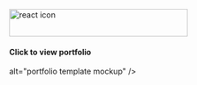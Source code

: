 <img width="80%" align="center" src="/Users/lizrurangwa/Desktop/general-assembly/projects/react-frontend-dev-portfolio/src/images/portfolio.gif" height="50" alt="react icon"/>
<h4>Click to view portfolio</h4> alt="portfolio template mockup" /> <br/>


